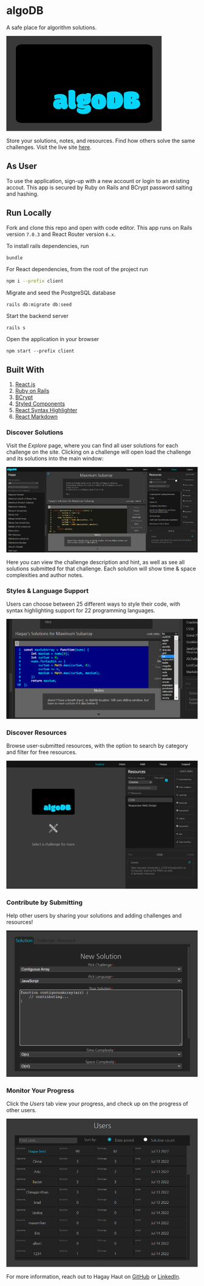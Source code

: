 # algoDB

A safe place for algorithm solutions.

![logo](/assets/images/logo.png)

Store your solutions, notes, and resources. Find how others solve the same challenges. Visit the live site [here](http://algo-db.hagayhaut.com/).

## As User

To use the application, sign-up with a new account or login to an existing accout. This app is secured by Ruby on Rails and BCrypt password salting and hashing. 

## Run Locally

Fork and clone this repo and open with code editor. This app runs on Rails version `7.0.3` and React Router version `6.x`.

To install rails dependencies, run

```bash
bundle
```
 For React dependencies, from the root of the project run
 ```bash
 npm i --prefix client
 ```
 Migrate and seed the PostgreSQL database
 ```
rails db:migrate db:seed
 ```
 Start the backend server
 ```
rails s
 ```
Open the application in your browser
```
npm start --prefix client
```
## Built With
1. [React.js](https://reactjs.org/)
2. [Ruby on Rails](https://rubyonrails.org/)
3. [BCrypt](https://github.com/bcrypt-ruby/bcrypt-ruby)
4. [Styled Components](https://styled-components.com/)
5. [React Syntax Highlighter](https://github.com/react-syntax-highlighter/react-syntax-highlighter)
6. [React Markdown](https://github.com/remarkjs/react-markdown)



### Discover Solutions 

Visit the *Explore* page, where you can find all user solutions for each challenge on the site. Clicking on a challenge will open load the challenge and its solutions into the main window:

![challenge](/assets/images/challenge.png)

Here you can view the challenge description and hint, as well as see all solutions submitted for that challenge. Each solution will show time & space complexities and author notes. 

### Styles & Language Support 

Users can choose between 25 different ways to style their code, with syntax highlighting support for 22 programming languages. 

![challenge](/assets/images/codestyle.png)

### Discover Resources

Browse user-submitted resources, with the option to search by category and filter for free resources.

![challenge](/assets/images/resources.png)

### Contribute by Submitting

Help other users by sharing your solutions and adding challenges and resources!

![challenge](/assets/images/contribute.png)

### Monitor Your Progress

Click the *Users* tab view your progress, and check up on the progress of other users.

![challenge](/assets/images/users.png)

For more information, reach out to Hagay Haut on [GitHub](https://github.com/HagayHaut) or [LinkedIn](https://www.linkedin.com/in/hagay-haut/).
